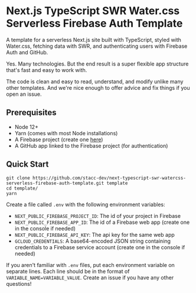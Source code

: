 # Next.js TypeScript SWR Water.css Serverless Firebase Auth Template

A template for a serverless Next.js site built with TypeScript, styled with Water.css, fetching data with SWR, and authenticating users with Firebase Auth and GitHub.

Yes. Many technologies. But the end result is a super flexible app structure that's fast and easy to work with.

The code is clean and easy to read, understand, and modify unlike many other templates. And we're nice enough to offer advice and fix things if you open an issue.

## Prerequisites

- Node 12+
- Yarn (comes with most Node installations)
- A Firebase project (create one [here](https://console.firebase.google.com/))
- A GitHub app linked to the Firebase project (for authentication)

## Quick Start

```
git clone https://github.com/stacc-dev/next-typescript-swr-watercss-serverless-firebase-auth-template.git template
cd template/
yarn
```

Create a file called `.env` with the following environment variables:

- `NEXT_PUBLIC_FIREBASE_PROJECT_ID`: The id of your project in Firebase
- `NEXT_PUBLIC_FIREBASE_APP_ID`: The id of a Firebase web app (create one in the console if needed)
- `NEXT_PUBLIC_FIREBASE_API_KEY`: The api key for the same web app
- `GCLOUD_CREDENTIALS`: A base64-encoded JSON string containing credentials to a Firebase service account (create one in the console if needed)

If you aren't familiar with `.env` files, put each environment variable on separate lines. Each line should be in the format of `VARIABLE_NAME=VARIABLE_VALUE`. Create an issue if you have any other questions!